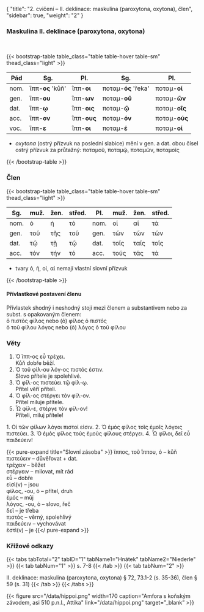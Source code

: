 {
"title": "2. cvičení – II. deklinace: maskulina (paroxytona, oxytona), člen",
    "sidebar": true,
    "weight": "2"
}

### Maskulina II. deklinace (paroxytona, oxytona)

</br>

{{< bootstrap-table table_class="table table-hover table-sm" thead_class="light" >}}

| Pád  | Sg.              | Pl.         | Sg.                 | Pl.           |
| ---- | ---------------- | ----------- | ------------------- | ------------- |
| nom. | ἵππ-__ος__ 'kůň' | ἵππ-__οι__  | ποταμ-__ός__ 'řeka' | ποταμ-__οί__  |
| gen. | ἵππ-__ου__       | ἵππ-__ων__  | ποταμ-__οῦ__        | ποταμ-__ῶν__  |
| dat. | ἵππ-__ῳ__        | ἵππ-__οις__ | ποταμ-__ῷ__         | ποταμ-__οῖς__ |
| acc. | ἵππ-__ον__       | ἵππ-__ους__ | ποταμ-__όν__        | ποταμ-__ούς__ |
| voc. | ἵππ-__ε__        | ἵππ-__οι__  | ποταμ-__έ__         | ποταμ-__οί__  |

- _oxytona_ (ostrý přízvuk na poslední slabice) mění v gen. a dat. obou čísel ostrý přízvuk za průtažný: ποταμοῦ, ποταμῷ, ποταμῶν, ποταμοῖς

{{< /bootstrap-table >}}

### Člen

{{< bootstrap-table table_class="table table-hover table-sm" thead_class="light" >}}

| Sg.  | muž. | žen. | střed. | Pl.  | muž. | žen. | střed. |
| ---- | ---- | ---- | ------ | ---- | ---- | ---- | ------ |
| nom. | ὁ    | ἡ    | τό     | nom. | οἱ   | αἱ   | τά     |
| gen. | τοῦ  | τῆς  | τοῦ    | gen. | τῶν  | τῶν  | τῶν    |
| dat. | τῷ   | τῇ   | τῷ     | dat. | τοῖς | ταῖς | τοῖς   |
| acc. | τόν  | τήν  | τό     | acc. | τούς | τάς  | τά     |

- tvary ὁ, ἡ, οἱ, αἱ nemají vlastní slovní přízvuk  

{{< /bootstrap-table >}}

#### Přívlastkové postavení členu

Přívlastek shodný i neshodný stojí mezi členem a substantivem nebo
za subst. s opakovaným členem:   
ὁ πιστὸς φίλος nebo (ὁ) φίλος ὁ πιστός   
ὁ τοῦ φίλου λόγος nebo (ὁ) λόγος ὁ τοῦ φίλου

### Věty

1. Ὁ ἵππ-ος εὖ τρέχει.  
   Kůň dobře běží.
2. Ὁ τοῦ φίλ-ου λόγ-ος πιστός ἐστιν.  
   Slovo přítele je spolehlivé.
3. Ὁ φίλ-ος πιστεύει τῷ φίλ-ῳ.  
   Přítel věří příteli. 
4. Ὁ φίλ-ος στέργει τὸν φίλ-ον.  
   Přítel miluje přítele.
5. Ὦ φίλ-ε, στέργε τὸν φίλ-ον!  
   Příteli, miluj přítele!

1\. Οἱ τῶν φίλων λόγοι πιστοί εἰσιν. 2. Ὁ ἐμὸς φίλος τοῖς ἐμοῖς λόγοις πιστεύει.  3. Ὁ ἐμὸς φίλος τοὺς ἐμοὺς φίλους στέργει. 4. Ὦ φίλοι, δεῖ εὖ παιδεύειν!  

{{< pure-expand title="Slovní zásoba" >}}
ἵππος, τοῦ ἵππου, ὁ   – kůň   
πιστεύειν – důvěřovat + dat.  
τρέχειν – běžet   
στέργειν – milovat, mít rád  
εὖ – dobře   
εἰσὶ(ν) – jsou   
φίλος, -ου, ὁ – přítel, druh   
ἐμός – můj  
λόγος, -ου, ὁ – slovo, řeč  
δεῖ – je třeba  
πιστός – věrný, spolehlivý   
παιδεύειν – vychovávat  
ἐστὶ(v) – je {{</ pure-expand >}}

### Křížové odkazy

{{< tabs tabTotal="2" tabID="1" tabName1="Hnátek" tabName2="Niederle" >}}
{{< tab tabNum="1" >}}
s. 7-8
{{< /tab >}}
{{< tab tabNum="2" >}}

II. deklinace: maskulina (paroxytona, oxytona) § 72, 73.1-2 (s. 35-36), člen § 59 (s. 31)
{{< /tab >}}
{{< /tabs >}}

{{< figure src="/data/hippoi.png" width=170 caption="Amfora s koňským závodem, asi 510 p.n.l., Attika" link="/data/hippoi.png" target=”_blank” >}}
